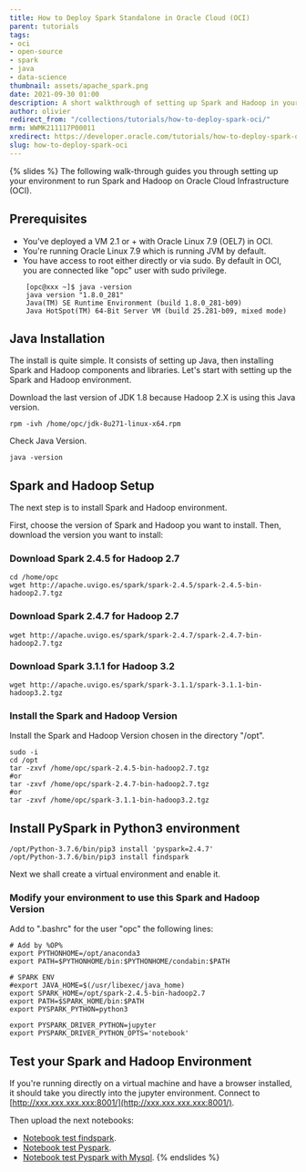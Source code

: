 ```yaml
---
title: How to Deploy Spark Standalone in Oracle Cloud (OCI)
parent: tutorials
tags:
- oci
- open-source
- spark
- java
- data-science
thumbnail: assets/apache_spark.png
date: 2021-09-30 01:00
description: A short walkthrough of setting up Spark and Hadoop in your OCI environment.
author: olivier
redirect_from: "/collections/tutorials/how-to-deploy-spark-oci/"
mrm: WWMK211117P00011
xredirect: https://developer.oracle.com/tutorials/how-to-deploy-spark-oci/
slug: how-to-deploy-spark-oci
---
```

{% slides %}
The following walk-through guides you through setting up your environment to run Spark and Hadoop on Oracle Cloud Infrastructure (OCI).

## Prerequisites

* You've deployed a VM 2.1 or + with Oracle Linux 7.9 (OEL7) in OCI.
* You're running Oracle Linux 7.9 which is running JVM by default.
* You have access to root either directly or via sudo. By default in OCI, you are connected like "opc" user with sudo privilege.

```console
    [opc@xxx ~]$ java -version
    java version "1.8.0_281"
    Java(TM) SE Runtime Environment (build 1.8.0_281-b09)
    Java HotSpot(TM) 64-Bit Server VM (build 25.281-b09, mixed mode)
```

## Java Installation

The install is quite simple. It consists of setting up Java, then installing Spark and Hadoop components and libraries. Let's start with setting up the Spark and Hadoop environment.

Download the last version of JDK 1.8 because Hadoop 2.X is using this Java version.

```console
rpm -ivh /home/opc/jdk-8u271-linux-x64.rpm
```

Check Java Version.

```console
java -version
```

## Spark and Hadoop Setup

The next step is to install Spark and Hadoop environment.

First, choose the version of Spark and Hadoop you want to install. Then, download the version you want to install:

### Download Spark 2.4.5 for Hadoop 2.7

```console 
cd /home/opc
wget http://apache.uvigo.es/spark/spark-2.4.5/spark-2.4.5-bin-hadoop2.7.tgz
```

### Download Spark 2.4.7 for Hadoop 2.7

```console
wget http://apache.uvigo.es/spark/spark-2.4.7/spark-2.4.7-bin-hadoop2.7.tgz
```

### Download Spark 3.1.1 for Hadoop 3.2

```console
wget http://apache.uvigo.es/spark/spark-3.1.1/spark-3.1.1-bin-hadoop3.2.tgz
```

### Install the Spark and Hadoop Version

Install the Spark and Hadoop Version chosen in the directory "/opt".

```console
sudo -i
cd /opt
tar -zxvf /home/opc/spark-2.4.5-bin-hadoop2.7.tgz
#or 
tar -zxvf /home/opc/spark-2.4.7-bin-hadoop2.7.tgz
#or
tar -zxvf /home/opc/spark-3.1.1-bin-hadoop3.2.tgz
```

## Install PySpark in Python3 environment

```console 
/opt/Python-3.7.6/bin/pip3 install 'pyspark=2.4.7'
/opt/Python-3.7.6/bin/pip3 install findspark
```

Next we shall create a virtual environment and enable it.

### Modify your environment to use this Spark and Hadoop Version

Add to ".bashrc" for the user "opc" the following lines:

```console
# Add by %OP%
export PYTHONHOME=/opt/anaconda3
export PATH=$PYTHONHOME/bin:$PYTHONHOME/condabin:$PATH

# SPARK ENV
#export JAVA_HOME=$(/usr/libexec/java_home)
export SPARK_HOME=/opt/spark-2.4.5-bin-hadoop2.7
export PATH=$SPARK_HOME/bin:$PATH
export PYSPARK_PYTHON=python3

export PYSPARK_DRIVER_PYTHON=jupyter
export PYSPARK_DRIVER_PYTHON_OPTS='notebook'
```

## Test your Spark and Hadoop Environment

If you're running directly on a virtual machine and have a browser installed, it should take you directly into the jupyter environment. Connect to [http://xxx.xxx.xxx.xxx:8001/](http://xxx.xxx.xxx.xxx:8001/).

Then upload the next notebooks:

* [Notebook test findspark](https://github.com/operard/oracle-cloud-tutorial/blob/main/notebooks/Test_findSpark.ipynb).
* [Notebook test Pyspark](https://github.com/operard/oracle-cloud-tutorial/blob/main/notebooks/Test%20PySpark.ipynb).
* [Notebook test Pyspark with Mysql](https://github.com/operard/oracle-cloud-tutorial/blob/main/notebooks/Test_PySpark_Mysql.ipynb).
{% endslides %}
